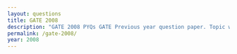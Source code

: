 ```yaml
---
layout: questions
title: GATE 2008
description: "GATE 2008 PYQs GATE Previous year question paper. Topic wise gate questions."
permalink: /gate-2008/
year: 2008
---
```


